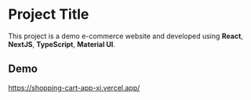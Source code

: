 # Project Title

This project is a demo e-commerce website and developed using <b>React</b>, <b>NextJS</b>, <b>TypeScript</b>, <b>Material UI</b>.

## Demo

https://shopping-cart-app-xi.vercel.app/
